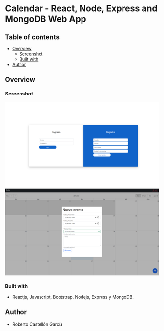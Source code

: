 # Calendar - React, Node, Express and MongoDB Web App



## Table of contents

- [Overview](#overview)
  - [Screenshot](#screenshot)
  - [Built with](#built-with)
- [Author](#author)



## Overview

### Screenshot

![](./screenshots/1.png)
![](./screenshots/2.png)





### Built with

- Reactjs, Javascript, Bootstrap, Nodejs, Express y MongoDB.



## Author
- Roberto Castellón García





